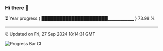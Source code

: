 ### Hi there 👋

⏳ Year progress { ██████████████████████▁▁▁▁▁▁▁▁ } 73.98 %

---

⏰ Updated on Fri, 27 Sep 2024 18:14:31 GMT

![Progress Bar CI](https://github.com/code-lakshay/GitHub-Actions-Demo/workflows/Progress%20Bar%20CI/badge.svg)
